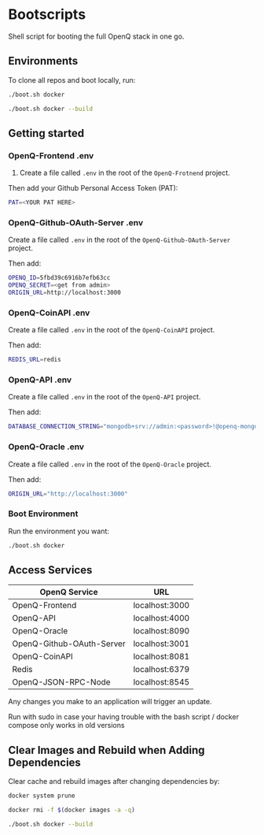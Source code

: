 # Bootscripts

Shell script for booting the full OpenQ stack in one go.

## Environments

To clone all repos and boot locally, run:

```bash
./boot.sh docker
```

```bash
./boot.sh docker --build
```

## Getting started

### OpenQ-Frontend .env
1. Create a file called `.env` in the root of the `OpenQ-Frotnend` project.

Then add your Github Personal Access Token (PAT):

```bash
PAT=<YOUR PAT HERE>
```

### OpenQ-Github-OAuth-Server .env
Create a file called `.env` in the root of the `OpenQ-Github-OAuth-Server` project.

Then add:

```bash
OPENQ_ID=5fbd39c6916b7efb63cc
OPENQ_SECRET=<get from admin>
ORIGIN_URL=http://localhost:3000
```

### OpenQ-CoinAPI .env
Create a file called `.env` in the root of the `OpenQ-CoinAPI` project.

Then add:

```bash
REDIS_URL=redis
```

### OpenQ-API .env
Create a file called `.env` in the root of the `OpenQ-API` project.

Then add:

```bash
DATABASE_CONNECTION_STRING="mongodb+srv://admin:<password>!@openq-mongo.y8tho.mongodb.net/user?retryWrites=true&w=majority"
```

### OpenQ-Oracle .env
Create a file called `.env` in the root of the `OpenQ-Oracle` project.

Then add:

```bash
ORIGIN_URL="http://localhost:3000"
```

### Boot Environment

Run the environment you want:

```bash
./boot.sh docker
```

## Access Services

| OpenQ Service      | URL |
| ----------- | ----------- |
| OpenQ-Frontend      | localhost:3000       |
| OpenQ-API      | localhost:4000       |
| OpenQ-Oracle   | localhost:8090        |
| OpenQ-Github-OAuth-Server   | localhost:3001        |
| OpenQ-CoinAPI   | localhost:8081        |
| Redis   | localhost:6379       |
| OpenQ-JSON-RPC-Node   | localhost:8545       |


Any changes you make to an application will trigger an update.

Run with sudo in case your having trouble with the bash script / docker compose only works in old versions

## Clear Images and Rebuild when Adding Dependencies

Clear cache and rebuild images after changing dependencies by:

```bash
docker system prune
```

```bash
docker rmi -f $(docker images -a -q)
```

```bash
./boot.sh docker --build
```